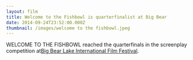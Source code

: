 ```yaml
---
layout: film
title: Welcome to the Fishbowl is quarterfinalist at Big Bear
date: 2014-09-24T23:52:00.000Z
thumbnail: /images/welcome to the fishbowl.jpeg
---
```

WELCOME TO THE FISHBOWL reached the quarterfinals in the screenplay competition at[Big Bear Lake International Film Festival](http://www.bigbearfilmfestival.com/festival-news/2014/9/5/2014-screenwriting-competition-finalists).
